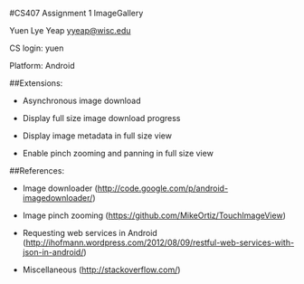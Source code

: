 #CS407 Assignment 1 ImageGallery

Yuen Lye Yeap yyeap@wisc.edu

CS login: yuen

Platform: Android

##Extensions:
* Asynchronous image download

* Display full size image download progress

* Display image metadata in full size view

* Enable pinch zooming and panning in full size view

##References:
* Image downloader (http://code.google.com/p/android-imagedownloader/)

* Image pinch zooming (https://github.com/MikeOrtiz/TouchImageView)

* Requesting web services in Android (http://ihofmann.wordpress.com/2012/08/09/restful-web-services-with-json-in-android/)

* Miscellaneous (http://stackoverflow.com/)